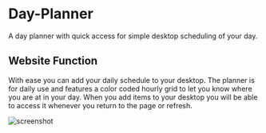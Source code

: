 # Day-Planner
A day planner with quick access for simple desktop scheduling of your day.

## Website Function
With ease you can add your daily schedule to your desktop. The planner is for daily use and features a color coded hourly grid to let you know where you are at in your day.  When you add items to your desktop you will be able to access it whenever you return to the page or refresh.

![screenshot](https://user-images.githubusercontent.com/74741219/109602578-fd421d00-7ae5-11eb-89b2-87422da878c2.png)